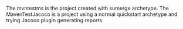 The mvntestms is the project created with sumerge archetype.
The MavenTestJacoco is a project using a normal quickstart archetype and trying Jacoco plugin generating reports.
